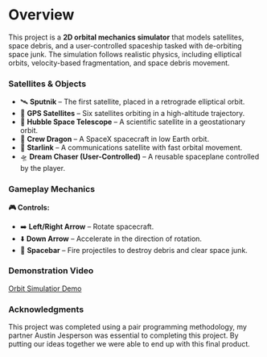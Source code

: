 # Overview 
This project is a **2D orbital mechanics simulator** that models satellites, space debris, and a user-controlled spaceship tasked with de-orbiting space junk. The simulation follows realistic physics, including elliptical orbits, velocity-based fragmentation, and space debris movement. 

### Satellites & Objects  
- 🛰️ **Sputnik** – The first satellite, placed in a retrograde elliptical orbit.  
- 📡 **GPS Satellites** – Six satellites orbiting in a high-altitude trajectory.  
- 🔭 **Hubble Space Telescope** – A scientific satellite in a geostationary orbit.  
- 🚀 **Crew Dragon** – A SpaceX spacecraft in low Earth orbit.  
- 📶 **Starlink** – A communications satellite with fast orbital movement.  
- 🛸 **Dream Chaser (User-Controlled)** – A reusable spaceplane controlled by the player.

### Gameplay Mechanics  
**🎮 Controls:**  
- ➡️ **Left/Right Arrow** – Rotate spacecraft.  
- ⬇️ **Down Arrow** – Accelerate in the direction of rotation.  
- 🎯 **Spacebar** – Fire projectiles to destroy debris and clear space junk.

### Demonstration Video  
[Orbit Simulatior Demo](https://www.youtube.com/watch?v=IFb0MwwDojo)

### Acknowledgments  
This project was completed using a pair programming methodology, my partner Austin Jesperson was essential to completing this project. By putting our ideas together we were able to end up with this final product.  
